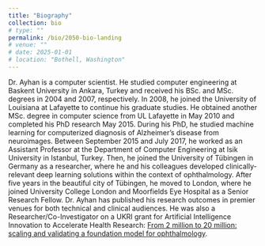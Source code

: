 ```yaml
---
title: "Biography"
collection: bio
# type: ""
permalink: /bio/2050-bio-landing
# venue: ""
# date: 2025-01-01
# location: "Bothell, Washington"
---
```


Dr. Ayhan is a computer scientist. He studied computer engineering at Baskent University in Ankara, Turkey and received his BSc. and MSc. degrees in 2004 and 2007, respectively. In 2008, he joined the University of Louisiana at Lafayette to continue his graduate studies. He obtained another MSc. degree in computer science from UL Lafayette in May 2010 and completed his PhD research May 2015. During his PhD, he studied machine learning for computerized diagnosis of Alzheimer’s disease from neuroimages. Between September 2015 and July 2017, he worked as an Assistant Professor at the Department of Computer Engineering at Isik University in Istanbul, Turkey. Then, he joined the University of Tübingen in Germany as a researcher, where he and his colleagues developed clinically-relevant deep learning solutions within the context of ophthalmology. After five years in the beautiful city of Tübingen, he moved to London, where he joined University College London and Moorfields Eye Hospital as a Senior Research Fellow. Dr. Ayhan has published his research outcomes in premier venues for both technical and clinical audiences. He was also a Researcher/Co-Investigator on a UKRI grant for Artificial Intelligence Innovation to Accelerate Health Research: [From 2 million to 20 million: scaling and validating a foundation model for ophthalmology](https://www.ukri.org/news/13-million-for-22-ai-for-health-research-projects/). 
<!-- At UWB, he ... -->
